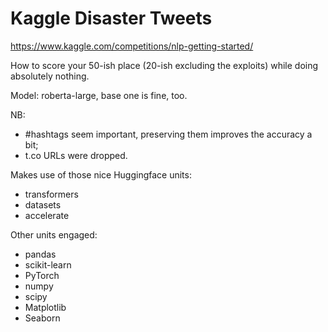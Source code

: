 # Kaggle Disaster Tweets

https://www.kaggle.com/competitions/nlp-getting-started/

How to score your 50-ish place (20-ish excluding the exploits) while doing absolutely nothing.

Model: roberta-large, base one is fine, too.

NB:
 - #hashtags seem important, preserving them improves the accuracy a bit;
 - t.co URLs were dropped.

Makes use of those nice Huggingface units:
- transformers
- datasets
- accelerate

Other units engaged:
- pandas
- scikit-learn
- PyTorch
- numpy
- scipy
- Matplotlib
- Seaborn
